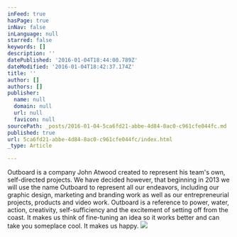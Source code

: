 ```yaml
---
inFeed: true
hasPage: true
inNav: false
inLanguage: null
starred: false
keywords: []
description: ''
datePublished: '2016-01-04T18:44:00.789Z'
dateModified: '2016-01-04T18:42:37.174Z'
title: ''
author: []
authors: []
publisher:
  name: null
  domain: null
  url: null
  favicon: null
sourcePath: _posts/2016-01-04-5ca6fd21-abbe-4d84-8ac0-c961cfe044fc.md
published: true
url: 5ca6fd21-abbe-4d84-8ac0-c961cfe044fc/index.html
_type: Article

---
```

Outboard is a company John Atwood created to represent
his team's own, self-directed projects. We have decided 
however, that beginning in 2013 we will use the name Outboard 
to represent all our endeavors, including our graphic design,
marketing and branding work as well as our entrepreneurial
projects, products and video work.
Outboard is a reference to power, water, action, creativity,
self-sufficiency and the excitement of setting off from the coast.
It makes us think of fine-tuning an idea so it works better
and can take you someplace cool.
It makes us happy.
![](https://the-grid-user-content.s3-us-west-2.amazonaws.com/abd0625f-cc48-45d6-8dd6-1f5442c2e16d.jpg)